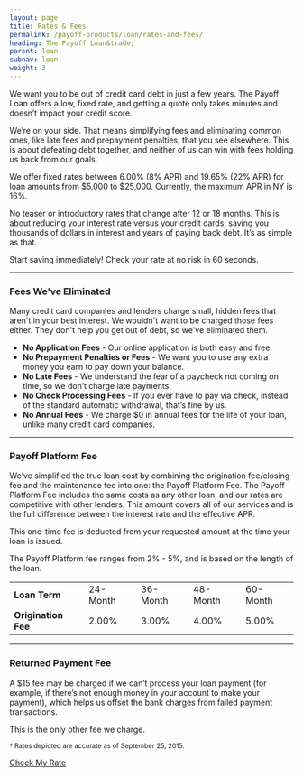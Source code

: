 ```yaml
---
layout: page
title: Rates & Fees
permalink: /payoff-products/loan/rates-and-fees/
heading: The Payoff Loan&trade;
parent: loan
subnav: loan
weight: 3
---
```




<section>
	<p>We want you to be out of credit card debt in just a few years. The Payoff Loan offers a low, fixed rate, and getting a quote only takes minutes and doesn’t impact your credit score.</p>
	<p>We’re on your side. That means simplifying fees and eliminating common ones, like late fees and prepayment penalties, that you see elsewhere. This is about defeating debt together, and neither of us can win with fees holding us back from our goals.</p>
	<p>We offer fixed rates between 6.00% (8% APR) and 19.65% (22% APR) for loan amounts from $5,000 to $25,000. Currently, the maximum APR in NY is 16%.</p>
	<p>No teaser or introductory rates that change after 12 or 18 months. This is about reducing your interest rate versus your credit cards, saving you thousands of dollars in interest and years of paying back debt. It’s as simple as that.</p>
	<p>Start saving immediately! Check your rate at no risk in 60 seconds.</p>
	<hr />
	<h3>Fees We’ve Eliminated</h3>
	<p>Many credit card companies and lenders charge small, hidden fees that aren't in your best interest. We wouldn't want to be charged those fees either. They don't help you get out of debt, so we've eliminated them.</p>
	<ul>
		<li><strong>No Application Fees</strong> - Our online application is both easy and free.</li>
		<li><strong>No Prepayment Penalties or Fees</strong> - We want you to use any extra money you earn to pay down your balance.</li>
		<li><strong>No Late Fees</strong> - We understand the fear of a paycheck not coming on time, so we don’t charge late payments.</li>
		<li><strong>No Check Processing Fees</strong> - If you ever have to pay via check, instead of the standard automatic withdrawal, that’s fine by us.</li>
		<li><strong>No Annual Fees</strong> - We charge $0 in annual fees for the life of your loan, unlike many credit card companies.</li>
	</ul>
	<hr />
	<h3>Payoff Platform Fee</h3>
	<p>We’ve simplified the true loan cost by combining the origination fee/closing fee and the maintenance fee into one: the Payoff Platform Fee. The Payoff Platform Fee includes the same costs as any other loan, and our rates are competitive with other lenders. This amount covers all of our services and is the full difference between the interest rate and the effective APR.</p>
	<p>This one-time fee is deducted from your requested amount at the time your loan is issued.</p>
	<p>The Payoff Platform fee ranges from 2% - 5%, and is based on the length of the loan.</p>
	<div class="table-responsive">
      <table class="table table-bordered">
        <tbody><tr>
          <td><strong>Loan Term</strong></td>
          <td>24-Month</td>
          <td>36-Month</td>
          <td>48-Month</td>
          <td>60-Month</td>
        </tr>
        <tr>
          <td><strong>Origination Fee</strong></td>
          <td>2.00%</td>
          <td>3.00%</td>
          <td>4.00%</td>
          <td>5.00%</td>
        </tr>
      </tbody></table>
    </div>
	<hr />
	<h3>Returned Payment Fee</h3>
	<p>A $15 fee may be charged if we can’t process your loan payment (for example, if there’s not enough money in your account to make your payment), which helps us offset the bank charges from failed payment transactions.</p>
	<p>This is the only other fee we charge.</p>
	<p>
        <small>† Rates depicted are accurate as of September 25, 2015.</small>
    </p>

</section>



<a href="#" class="btn btn-primary">Check My Rate</a>
